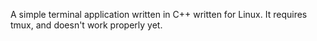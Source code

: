 A simple terminal application written in C++ written for Linux.
It requires tmux, and doesn't work properly yet.
